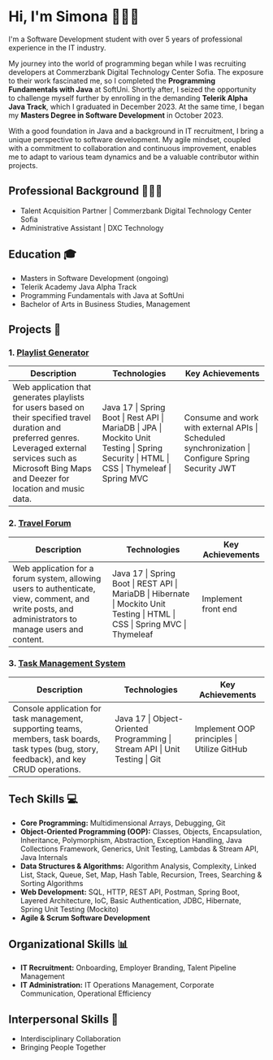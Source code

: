 # Hi, I'm Simona 👩🏻‍💻

I'm a Software Development student with over 5 years of professional experience in the IT industry. 

My journey into the world of programming began while I was recruiting developers at Commerzbank Digital Technology Center Sofia. The exposure to their work fascinated me, so I completed the **Programming Fundamentals with Java** at SoftUni. Shortly after, I seized the opportunity to challenge myself further by enrolling in the demanding **Telerik Alpha Java Track**, which I graduated in December 2023. At the same time, I began my **Masters Degree in Software Development** in October 2023.

With a good foundation in Java and a background in IT recruitment, I bring a unique perspective to software development. My agile mindset, coupled with a commitment to collaboration and continuous improvement, enables me to adapt to various team dynamics and be a valuable contributor within projects.


## Professional Background 👩🏻‍💼

- Talent Acquisition Partner | Commerzbank Digital Technology Center Sofia
- Administrative Assistant | DXC Technology

## Education 🎓

- Masters in Software Development (ongoing)
- Telerik Academy Java Alpha Track
- Programming Fundamentals with Java at SoftUni
- Bachelor of Arts in Business Studies, Management

## Projects 🚀

### 1. [Playlist Generator](https://github.com/simonanedeva/PlaylistGenerator)

| **Description**    | **Technologies**                                                                  | **Key Achievements**                                       |
| ------------------- | ---------------------------------------------------------------------------------- | ----------------------------------------------------------- |
| Web application that generates playlists for users based on their specified travel duration and preferred genres. Leveraged external services such as Microsoft Bing Maps and Deezer for location and music data. | Java 17 \| Spring Boot \| Rest API \| MariaDB \| JPA \| Mockito Unit Testing \| Spring Security \| HTML \| CSS \| Thymeleaf \| Spring MVC | Consume and work with external APIs \| Scheduled synchronization \| Configure Spring Security JWT |

### 2. [Travel Forum](https://github.com/forumsystem/travel_forum)

| **Description**    | **Technologies**                                                                  | **Key Achievements**                                       |
| ------------------- | ---------------------------------------------------------------------------------- | ----------------------------------------------------------- |
| Web application for a forum system, allowing users to authenticate, view, comment, and write posts, and administrators to manage users and content. | Java 17 \| Spring Boot \| REST API \| MariaDB \| Hibernate \| Mockito Unit Testing \| HTML \| CSS \| Spring MVC \| Thymeleaf | Implement front end |


### 3. [Task Management System](https://github.com/simonanedeva/TaskManagementSystem)

| **Description**    | **Technologies**                                                                  | **Key Achievements**                                       |
| ------------------- | ---------------------------------------------------------------------------------- | ----------------------------------------------------------- |
| Console application for task management, supporting teams, members, task boards, task types (bug, story, feedback), and key CRUD operations. | Java 17 \| Object-Oriented Programming \| Stream API \| Unit Testing \| Git | Implement OOP principles \| Utilize GitHub |


## Tech Skills 💻

- **Core Programming:** Multidimensional Arrays, Debugging, Git
- **Object-Oriented Programming (OOP):** Classes, Objects, Encapsulation, Inheritance, Polymorphism, Abstraction, Exception Handling, Java Collections Framework, Generics, Unit Testing, Lambdas & Stream API, Java Internals
- **Data Structures & Algorithms:** Algorithm Analysis, Complexity, Linked List, Stack, Queue, Set, Map, Hash Table, Recursion, Trees, Searching & Sorting Algorithms
- **Web Development:** SQL, HTTP, REST API, Postman, Spring Boot, Layered Architecture, IoC, Basic Authentication, JDBC, Hibernate, Spring Unit Testing (Mockito)
- **Agile & Scrum Software Development**

## Organizational Skills 📊

- **IT Recruitment:** Onboarding, Employer Branding, Talent Pipeline Management
- **IT Administration:** IT Operations Management, Corporate Communication, Operational Efficiency

## Interpersonal Skills 🤝

- Interdisciplinary Collaboration
- Bringing People Together
